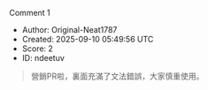 Comment 1

- Author: Original-Neat1787
- Created: 2025-09-10 05:49:56 UTC
- Score: 2
- ID: ndeetuv

> 營銷PR啦，裏面充滿了文法錯誤，大家慎重使用。
